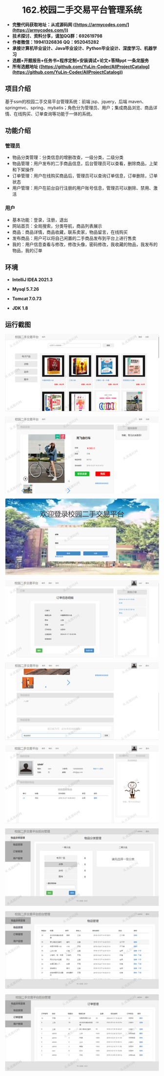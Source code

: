<p><h1 align="center">162.校园二手交易平台管理系统</h1></p>

- <b>完整代码获取地址：从戎源码网 ([https://armycodes.com/](https://armycodes.com/))</b>
- <b>技术探讨、资料分享，请加QQ群：692619798</b> 
- <b>作者微信：19941326836  QQ：952045282</b> 
- <b>承接计算机毕业设计、Java毕业设计、Python毕业设计、深度学习、机器学习</b>
- <b>选题+开题报告+任务书+程序定制+安装调试+论文+答辩ppt 一条龙服务</b>
- <b>所有选题地址 ([https://github.com/YuLin-Coder/AllProjectCatalog](https://github.com/YuLin-Coder/AllProjectCatalog)) </b>

## 项目介绍
基于ssm的校园二手交易平台管理系统：前端 jsp、jquery，后端 maven、springmvc、spring、mybatis；角色分为管理员、用户；集成商品浏览、商品详情、在线购买、订单查询等功能于一体的系统。

## 功能介绍

### 管理员

- 物品分类管理：分类信息的增删改查，一级分类，二级分类
- 物品管理：用户发布的二手商品信息，后台管理员可以查看，删除商品，上架和下架操作
- 订单管理：用户在线购买商品后，管理员可以查询订单信息，订单删除，订单状态
- 用户管理：用户在前台自行注册的用户账号信息，管理员可以删除、禁用、激活

### 用户

- 基本功能：登录，注册，退出
- 网站首页：全局搜索，分类导航，商品列表展示
- 商品：商品详情，商品收藏，联系卖家，物品留言，在线购买
- 发布商品：用户可以将自己闲置的二手商品发布到平台上进行售卖
- 我的：用户信息查看与修改，修改头像，密码修改，我收藏的物品，我发布的物品，我的订单

## 环境

- <b>IntelliJ IDEA 2021.3</b>

- <b>Mysql 5.7.26</b>

- <b>Tomcat 7.0.73</b>

- <b>JDK 1.8</b>

## 运行截图
![](screenshot/1.png)

![](screenshot/2.png)

![](screenshot/3.png)

![](screenshot/4.png)

![](screenshot/5.png)

![](screenshot/6.png)

![](screenshot/7.png)

![](screenshot/8.png)

![](screenshot/9.png)
